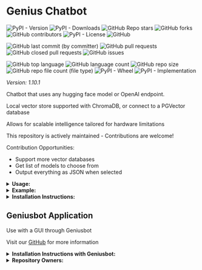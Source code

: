# Genius Chatbot

![PyPI - Version](https://img.shields.io/pypi/v/genius-chatbot)
![PyPI - Downloads](https://img.shields.io/pypi/dd/genius-chatbot)
![GitHub Repo stars](https://img.shields.io/github/stars/Knuckles-Team/genius-chatbot)
![GitHub forks](https://img.shields.io/github/forks/Knuckles-Team/genius-chatbot)
![GitHub contributors](https://img.shields.io/github/contributors/Knuckles-Team/genius-chatbot)
![PyPI - License](https://img.shields.io/pypi/l/genius-chatbot)
![GitHub](https://img.shields.io/github/license/Knuckles-Team/genius-chatbot)

![GitHub last commit (by committer)](https://img.shields.io/github/last-commit/Knuckles-Team/genius-chatbot)
![GitHub pull requests](https://img.shields.io/github/issues-pr/Knuckles-Team/genius-chatbot)
![GitHub closed pull requests](https://img.shields.io/github/issues-pr-closed/Knuckles-Team/genius-chatbot)
![GitHub issues](https://img.shields.io/github/issues/Knuckles-Team/genius-chatbot)

![GitHub top language](https://img.shields.io/github/languages/top/Knuckles-Team/genius-chatbot)
![GitHub language count](https://img.shields.io/github/languages/count/Knuckles-Team/genius-chatbot)
![GitHub repo size](https://img.shields.io/github/repo-size/Knuckles-Team/genius-chatbot)
![GitHub repo file count (file type)](https://img.shields.io/github/directory-file-count/Knuckles-Team/genius-chatbot)
![PyPI - Wheel](https://img.shields.io/pypi/wheel/genius-chatbot)
![PyPI - Implementation](https://img.shields.io/pypi/implementation/genius-chatbot)

*Version: 1.10.1*

Chatbot that uses any hugging face model or OpenAI endpoint. 

Local vector store supported with ChromaDB, or connect to a PGVector database

Allows for scalable intelligence tailored for hardware limitations

This repository is actively maintained - Contributions are welcome!

Contribution Opportunities:
- Support more vector databases
- Get list of models to choose from
- Output everything as JSON when selected

<details>
  <summary><b>Usage:</b></summary>

| Short Flag | Long Flag            | Description                                                                     |
|------------|----------------------|---------------------------------------------------------------------------------|
| -h         | --help               | See Usage                                                                       |
| -a         | --assimilate         | Assimilate knowledge from media provided in directory                           |
|            | --batch-token        | Number of tokens per batch                                                      |
|            | --chromadb-directory | Number of chunks to use                                                         |
|            | --chunks             | Number of chunks to use                                                         |
| -e         | --embeddings-model   | [Embeddings model](https://www.sbert.net/docs/pretrained_models.html) to use    |
|            | --hide-source        | Hide source of answer                                                           |
| -j         | --json               | Export to JSON                                                                  |
|            | --openai-token       | OpenAI Token                                                                    |
|            | --openai-api         | OpenAI API Url                                                                  |
|            | --pgvector-user      | PGVector user                                                                   |
|            | --pgvector-password  | PGVector password                                                               |
|            | --pgvector-host      | PGVector host                                                                   |
|            | --pgvector-port      | PGVector port                                                                   |
|            | --pgvector-database  | PGVector database                                                               |
|            | --pgvector-driver    | PGVector driver                                                                 |
| -p         | --prompt             | Prompt for chatbot                                                              |
|            | --mute-stream        | Mute stream of generation                                                       |
| -m         | --model              | Copy [GPT4All](https://gpt4all.io/index.html) .bin file from the Model Explorer |
|            | --max-token-limit    | Maximum token to generate                                                       |
|            | --model-directory    | Directory to store models locally                                               |
|            | --model-engine       | GPT4All LlamaCPP, or OpenAI                                                     |

</details>

<details>
  <summary><b>Example:</b></summary>

```bash
genius-chatbot --assimilate "/directory/of/documents"
```

```bash
genius-chatbot --prompt "What is the 10th digit of Pi?"
```

```bash
genius-chatbot --prompt "Chatbots are cool because they" \
    --model "wizardlm-13b-v1.1-superhot-8k.ggmlv3.q4_0.bin" \
    --model-engine "GPT4All" \
    --assimilate "/directory/of/documents" \
    --json
```

</details>

<details>
  <summary><b>Installation Instructions:</b></summary>

Install Python Package

Windows Prerequisites:

Visual Studio Code 2022

```bash
winget install -e --id Kitware.CMake
```

Ubuntu Prerequisites:
```bash
apt install -y pandoc
```

```bash
python -m pip install genius-chatbot
```

</details>

## Geniusbot Application

Use with a GUI through Geniusbot

Visit our [GitHub](https://github.com/Knuckles-Team/geniusbot) for more information

<details>
  <summary><b>Installation Instructions with Geniusbot:</b></summary>

Install Python Package

```bash
python -m pip install geniusbot
```

</details>

<details>
  <summary><b>Repository Owners:</b></summary>


<img width="100%" height="180em" src="https://github-readme-stats.vercel.app/api?username=Knucklessg1&show_icons=true&hide_border=true&&count_private=true&include_all_commits=true" />

![GitHub followers](https://img.shields.io/github/followers/Knucklessg1)
![GitHub User's stars](https://img.shields.io/github/stars/Knucklessg1)
</details>
